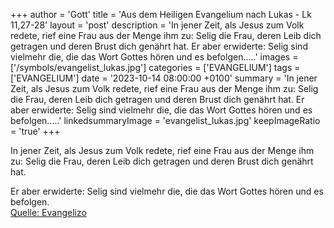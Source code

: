 +++
author = 'Gott'
title = 'Aus dem Heiligen Evangelium nach Lukas - Lk 11,27-28'
layout = 'post'
description = 'In jener Zeit, als Jesus zum Volk redete, rief eine Frau aus der Menge ihm zu: Selig die Frau, deren Leib dich getragen und deren Brust dich genährt hat. Er aber erwiderte: Selig sind vielmehr die, die das Wort Gottes hören und es befolgen.....'
images = ['/symbols/evangelist_lukas.jpg']
categories = ['EVANGELIUM']
tags = ['EVANGELIUM']
date = '2023-10-14 08:00:00 +0100'
summary = 'In jener Zeit, als Jesus zum Volk redete, rief eine Frau aus der Menge ihm zu: Selig die Frau, deren Leib dich getragen und deren Brust dich genährt hat. Er aber erwiderte: Selig sind vielmehr die, die das Wort Gottes hören und es befolgen.....'
linkedsummaryImage = 'evangelist_lukas.jpg'
keepImageRatio = 'true'
+++
<!--more-->In jener Zeit, als Jesus zum Volk redete, rief eine Frau aus der Menge ihm zu: Selig die Frau, deren Leib dich getragen und deren Brust dich genährt hat.
Er aber erwiderte: Selig sind vielmehr die, die das Wort Gottes hören und es befolgen.<br> [Quelle: Evangelizo](https://evangeliumtagfuertag.org/DE/gospel)